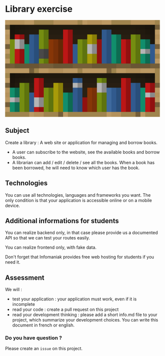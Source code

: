 # Library exercise

![Infomaniak Library](bookcase.jpg)

## Subject
Create a library : A web site or application for managing and borrow books.
 * A user can subscribe to the website, see the available books and borrow books.
 * A librarian can add / edit / delete / see all the books. When a book has been borrowed, he will need to know which user has the book.

## Technologies
You can use all technologies, languages and frameworks you want. The only condition is that your application is accessible online or on a mobile device.

## Additional informations for students
You can realize backend only, in that case please provide us a documented API so that we can test your routes easily.

You can realize frontend only, with fake data. 

Don't forget that Infomaniak provides free web hosting for students if you need it.

## Assessment
We will :
 * test your application : your application must work, even if it is incomplete
 * read your code : create a pull request on this project
 * read your development thinking : please add a short info.md file to your project, which summarize your development choices. You can write this document in french or english.

### Do you have question ?
Please create an `issue` on this project.